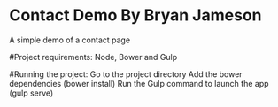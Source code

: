# Contact Demo By Bryan Jameson
A simple demo of a contact page

#Project requirements:
Node, Bower and Gulp

#Running the project:
Go to the project directory
Add the bower dependencies (bower install)
Run the Gulp command to launch the app (gulp serve)
